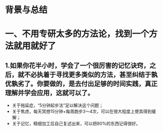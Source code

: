 # 背景与总结


# 一、不用专研太多的方法论，找到一个方法就用就好了
## 1.如果你花半小时，学会了一个很厉害的记忆诀窍，之后，就不必执着于寻找更多类似的方法，甚至纠结于孰优孰劣了。你要做的，是去付出足够的时间实践，真正理解并学会应用，这就可以了。
* 关于拖延症，“5分钟起步法”足以解决这个问题；
* 关于焦虑，每天冥想15分钟+每周跑步3～4次，可以在很大程度上使其得到缓解；
* 关于记忆，精细加工后自己复述出来，可以把80%的东西记得很好。
